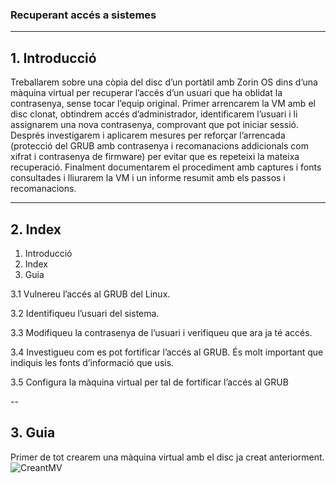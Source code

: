 ### Recuperant accés a sistemes

---

## 1. Introducció

Treballarem sobre una còpia del disc d’un portàtil amb Zorin OS dins d’una màquina virtual per recuperar l’accés d’un usuari que ha oblidat la contrasenya, sense tocar l’equip original. Primer arrencarem la VM amb el disc clonat, obtindrem accés d’administrador, identificarem l’usuari i li assignarem una nova contrasenya, comprovant que pot iniciar sessió. Després investigarem i aplicarem mesures per reforçar l’arrencada (protecció del GRUB amb contrasenya i recomanacions addicionals com xifrat i contrasenya de firmware) per evitar que es repeteixi la mateixa recuperació. Finalment documentarem el procediment amb captures i fonts consultades i lliurarem la VM i un informe resumit amb els passos i recomanacions.

---

## 2. Index

1. Introducció
2. Index
3. Guia

3.1 Vulnereu l’accés al GRUB del Linux.

3.2 Identifiqueu l’usuari del sistema.

3.3 Modifiqueu la contrasenya de l’usuari i verifiqueu que ara ja té accés.

3.4 Investigueu com es pot fortificar l’accés al GRUB. És molt important que indiquis les fonts d’informació que usis.

3.5 Configura la màquina virtual per tal de fortificar l’accés al GRUB

--

## 3. Guia

Primer de tot crearem una màquina virtual amb el disc ja creat anteriorment.
![CreantMV](captura1.png)





